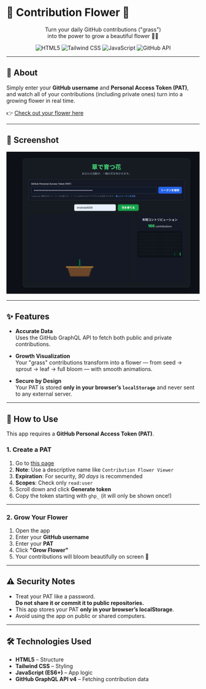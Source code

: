 # 🌸 Contribution Flower 🌸  

<div align="center">

Turn your daily GitHub contributions ("grass")  
into the power to grow a beautiful flower 🌱🌼  

</div>

<p align="center">
  <img src="https://img.shields.io/badge/HTML5-E34F26?style=for-the-badge&logo=html5&logoColor=white" alt="HTML5">
  <img src="https://img.shields.io/badge/Tailwind_CSS-38B2AC?style=for-the-badge&logo=tailwind-css&logoColor=white" alt="Tailwind CSS">
  <img src="https://img.shields.io/badge/JavaScript-F7DF1E?style=for-the-badge&logo=javascript&logoColor=black" alt="JavaScript">
  <img src="https://img.shields.io/badge/GitHub_API-181717?style=for-the-badge&logo=github&logoColor=white" alt="GitHub API">
</p>

---

## 🌼 About

Simply enter your **GitHub username** and **Personal Access Token (PAT)**,  
and watch all of your contributions (including private ones) turn into a growing flower in real time.  

👉 [Check out your flower here](https://imshota1009.github.io/My-Contribution-Flower/)

---

## 📸 Screenshot

![App Screenshot](./images/myflower_screenshot.png)

---

## ✨ Features

- **Accurate Data**  
  Uses the GitHub GraphQL API to fetch both public and private contributions.  

- **Growth Visualization**  
  Your "grass" contributions transform into a flower — from seed → sprout → leaf → full bloom — with smooth animations.  

- **Secure by Design**  
  Your PAT is stored **only in your browser’s `localStorage`** and never sent to any external server.  

---

## 🚀 How to Use

This app requires a **GitHub Personal Access Token (PAT)**.  

### 1. Create a PAT

1. Go to [this page](https://github.com/settings/tokens/new)  
2. **Note**: Use a descriptive name like `Contribution Flower Viewer`  
3. **Expiration**: For security, *90 days* is recommended  
4. **Scopes**: Check only `read:user`  
5. Scroll down and click **Generate token**  
6. Copy the token starting with `ghp_` (it will only be shown once!)  

---

### 2. Grow Your Flower

1. Open the app  
2. Enter your **GitHub username**  
3. Enter your **PAT**  
4. Click **"Grow Flower"**  
5. Your contributions will bloom beautifully on screen 🌸  

---

## ⚠️ Security Notes

- Treat your PAT like a password.  
  **Do not share it or commit it to public repositories.**  
- This app stores your PAT **only in your browser’s localStorage**.  
- Avoid using the app on public or shared computers.  

---

## 🛠️ Technologies Used

- **HTML5** – Structure  
- **Tailwind CSS** – Styling  
- **JavaScript (ES6+)** – App logic  
- **GitHub GraphQL API v4** – Fetching contribution data  
